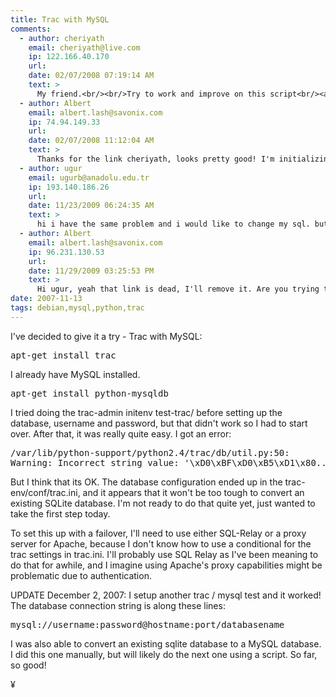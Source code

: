 ```yaml
---
title: Trac with MySQL
comments:
  - author: cheriyath
    email: cheriyath@live.com
    ip: 122.166.40.170
    url:
    date: 02/07/2008 07:19:14 AM
    text: >
      My friend.<br/><br/>Try to work and improve on this script<br/><a href="http://www.fadingred.org/blog/articles/2007/05/04/trac-migration-sqlite-to-mysql/" rel="nofollow">http://www.fadingred.org/blog/articles/2007/05/04/trac-migration-sqlite-to-mysql/</a><br/><br/>Cheers<br/>Cheriyath
  - author: Albert
    email: albert.lash@savonix.com
    ip: 74.94.149.33
    url:
    date: 02/07/2008 11:12:04 AM
    text: >
      Thanks for the link cheriyath, looks pretty good! I'm initializing all my new Trac setups so I no longer have any SQLite dbs to convert.
  - author: ugur
    email: ugurb@anadolu.edu.tr
    ip: 193.140.186.26
    url:
    date: 11/23/2009 06:24:35 AM
    text: >
      hi i have the same problem and i would like to change my sql. but the link that u gave is gone. can u reload the documant?<br/>thanks.
  - author: Albert
    email: albert.lash@savonix.com
    ip: 96.231.130.53
    url:
    date: 11/29/2009 03:25:53 PM
    text: >
      Hi ugur, yeah that link is dead, I'll remove it. Are you trying to migrate your SQLite data to MySQL?
date: 2007-11-13
tags: debian,mysql,python,trac
---
```


I've decided to give it a try - Trac with MySQL:

<pre class="sh_sh">
apt-get install trac
</pre>

I already have MySQL installed.

<pre class="sh_sh">
apt-get install python-mysqldb
</pre>

I tried doing the trac-admin initenv test-trac/ before setting up the database, username and password, but that didn't work so I had to start over. After that, it was really quite easy. I got an error:

<pre class="sh_sh">
/var/lib/python-support/python2.4/trac/db/util.py:50:
Warning: Incorrect string value: '\xD0\xBF\xD0\xB5\xD1\x80...' for column 'text' at row 0
</pre>

But I think that its OK. The database configuration ended up in the trac-env/conf/trac.ini, and it appears that it won't be too tough to convert an existing SQLite database. I'm not ready to do that quite yet, just wanted to take the first step today.

To set this up with a failover, I'll need to use either SQL-Relay or a proxy server for Apache, because I don't know how to use a conditional for the trac settings in trac.ini. I'll probably use SQL Relay as I've been meaning to do that for awhile, and I imagine using Apache's proxy capabilities might be problematic due to authentication.

UPDATE December 2, 2007: I setup another trac / mysql test and it worked! The database connection string is along these lines:

<pre class="sh_sh">
mysql://username:password@hostname:port/databasename
</pre>

I was also able to convert an existing sqlite database to a MySQL database. I did this one manually, but will likely do the next one using a script. So far, so good!

¥

